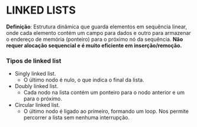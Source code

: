 # LINKED LISTS

**Definição**: Estrutura dinâmica que guarda elementos em sequência linear, onde cada elemento contém um campo para dados e outro para armazenar o endereço de memória (ponteiro) para o próximo nó da sequência. **Não requer alocação sequencial e é muito eficiente em inserção/remoção.**       

### Tipos de linked list

- Singly linked list.    
    - O último nodo é nulo, o que indica o final da lista.
- Doubly linked list.     
    - Cada nodo na lista contém um ponteiro para o nodo anterior e um para o próximo.
- Circular linked list.      
    - O último nodo é ligado ao primeiro, formando um loop. Nos permite percorrer a lista sem nenhuma interrupção.      

